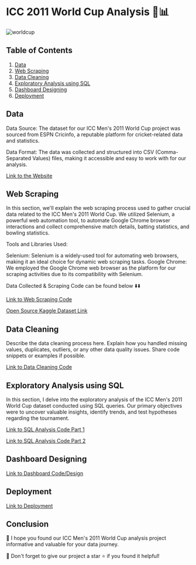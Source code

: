 # ICC 2011 World Cup Analysis 🏏📊


![worldcup](https://github.com/codewithjaspreet/icc_wc_2011/assets/85099922/157805b7-36e8-4589-898f-f7575f744fdb)

## Table of Contents

1. [Data](#data)
2. [Web Scraping](#web-scraping)
3. [Data Cleaning](#data-cleaning)
4. [Exploratory Analysis using SQL](#exploratory-analysis-using-sql)
5. [Dashboard Designing](#dashboard-designing)
6. [Deployment](#deployment)

## Data

Data Source: The dataset for our ICC Men's 2011 World Cup project was sourced from ESPN Cricinfo, a reputable platform for cricket-related data and statistics.

Data Format: The data was collected and structured into CSV (Comma-Separated Values) files, making it accessible and easy to work with for our analysis.

[Link to the Website](https://www.espncricinfo.com/)

## Web Scraping

In this section, we'll explain the web scraping process used to gather crucial data related to the ICC Men's 2011 World Cup. We utilized Selenium, a powerful web automation tool, to automate Google Chrome browser interactions and collect comprehensive match details, batting statistics, and bowling statistics.

Tools and Libraries Used:

Selenium: Selenium is a widely-used tool for automating web browsers, making it an ideal choice for dynamic web scraping tasks.
Google Chrome: We employed the Google Chrome web browser as the platform for our scraping activities due to its compatibility with Selenium.

Data Collected & Scraping Code can be found below ⬇️⬇️

[Link to Web Scraping Code](https://github.com/codewithjaspreet/icc_wc_2011/tree/main/scrapers)

[Open Source Kaggle Dataset Link](https://www.kaggle.com/datasets/jaspreet5911/icc-mens-world-cup-2011) 

## Data Cleaning

Describe the data cleaning process here. Explain how you handled missing values, duplicates, outliers, or any other data quality issues. Share code snippets or examples if possible.

[Link to Data Cleaning Code](data_cleaning_code_link_here)

## Exploratory Analysis using SQL


In this section, I delve into the exploratory analysis of the ICC Men's 2011 World Cup dataset conducted using SQL queries. Our primary objectives were to uncover valuable insights, 
identify trends, and test hypotheses regarding the tournament.


[Link to SQL Analysis Code Part 1 ](https://github.com/codewithjaspreet/icc_wc_2011/blob/main/sql_analysis_batting.md)

[Link to SQL Analysis Code Part 2 ](https://github.com/codewithjaspreet/icc_wc_2011/blob/main/sql_analysis_bowling.md)


## Dashboard Designing


[Link to Dashboard Code/Design](dashboard_code_link_here)

## Deployment


[Link to Deployment](deployment_instructions_link_here)


## Conclusion

🚀 I hope you found our ICC Men's 2011 World Cup analysis project informative and valuable for your data journey.

🌟 Don't forget to give our project a star ⭐ if you found it helpful! 


